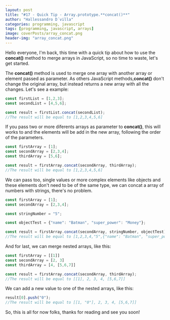 ```yaml
---
layout: post
title: "#17 - Quick Tip - Array.prototype.**concat()**"
author: "Hallessandro D´villa"
categories: programming, javascript
tags: [programming, javascript, arrays]
image: coverPosts/array_concat.png
header-img: "array_concat.png"
---
```


Hello everyone, I'm back, this time with a quick tip about how to use the **concat()** method to merge arrays in JavaScript, so no time to waste, let's get started.

The **concat()** method is used to merge one array with another array or element passed as parameter. As others JavaScript methods,**concat()** don't change the original array, but instead returns a new array with all the changes.  Let's see a example: 

```javascript
const firstList = [1,2,3];
const secondList = [4,5,6];

const result = firstList.concat(secondList);
//The result will be equal to [1,2,3,4,5,6]
```
If you pass two or more diferents arrays as parameter to **concat()**, this will works to and the elements will be add in the new array, following the order of the parameters. 

```javascript
const firstArray = [1];
const secondArray = [2,3,4];
const thirdArray = [5,6];

const result = firstArray.concat(secondArray, thirdArray);
//The result will be equal to [1,2,3,4,5,6]
```
We can pass too, single values or more complex elements like objects and these elements don't need to be of the same type, we can concat a array of numbers with strings, there's no problem.
```javascript
const firstArray = [1];
const secondArray = [2,3,4];

const stringNumber = "5";

const objectTest = {"name": "Batman", "super_power": "Money"};

const result = firstArray.concat(secondArray, stringNumber, objectTest);
//The result will be equal to [1,2,3,4,"5",{"name": "Batman", "super_power": "Money"}]
```
And for last, we can merge nested arrays, like this: 

```javascript
const firstArray = [[1]]
const secondArray = [2, 3]
const thirdArray = [4, [5,6,7]]

const result = firstArray.concat(secondArray, thirdArray);
//The result will be equal to [[1], 2, 3, 4, [5,6,7]]
```
We can add a new value to one of the nested arrays, like this: 
```javascript
result[0].push("0"); 
//The result will be equal to [[1, "0"], 2, 3, 4, [5,6,7]]
```
So, this is all for now folks, thanks for reading and see you soon! 